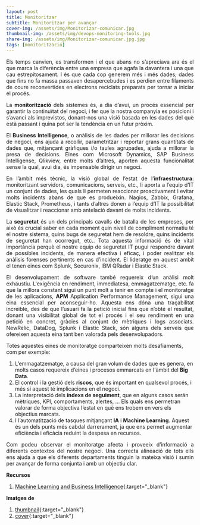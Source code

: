 ```yaml
---
layout: post
title: Monitoritzar
subtitle: Monitoritzar per avançar
cover-img: /assets/img/Monitorizar-comunicar.jpg
thumbnail-img: /assets/img/devops-monitoring-tools.jpg
share-img: /assets/img/Monitorizar-comunicar.jpg.jpg
tags: [monitorització]
---
```


<p align="justify">Els temps canvien, es transformen i el que abans no s’apreciava ara és el que marca la diferència entre una empresa que agafa la davantera i una que cau estrepitosament. I és que cada cop generem més i més dades; dades que fins no fa massa passaven desapercebudes i es perdien entre filaments de coure reconvertides en electrons reciclats preparats per tornar a iniciar el procés.</p>

<p align="justify">La <b>monitorització</b> dels sistemes és, a dia d’avui, un procés essencial per garantir la continuïtat del negoci, i fer que la nostra companyia es posicioni i s’avanci als imprevistos, donant-nos una visió basada en les dades del què està passant i quina pot ser la tendència en un futur pròxim.</p>

<p align="justify">El <b>Business Intelligence</b>, o anàlisis de les dades per millorar les decisions de negoci, ens ajuda a recollir, parametritzar i reportar grans quantitats de dades que, mitjançant gràfiques i/o taules agrupades, ajuda a millorar la presa de decisions. Eines com Microsoft Dynamics, SAP Business Intelligense, Qlikview, entre molts d’altres, aporten aquesta funcionalitat sense la qual, avui dia, és impensable dirigir un negoci.</p>

<p align="justify">En l’àmbit més tècnic, la visió global de l’estat de l’<b>infraestructura</b>: monitoritzant servidors, comunicacions, serveis, etc., li aporta a l’equip d’IT un conjunt de dades, les quals li permeten reaccionar proactivament i evitar molts incidents abans de que es produeixin. Nagios, Zabbix, Grafana, Elastic Stack, Prometheus, i tants d’altres donen a l’equip d’IT la possibilitat de visualitzar i reaccionar amb antelació davant de molts incidents.</p>

<p align="justify">La <b>seguretat</b> és un dels principals cavalls de batalla de les empreses, per això és crucial saber en cada moment quin nivell de compliment normatiu té el nostre sistema, quins bugs de seguretat hem de resoldre, quins incidents de seguretat han ocorregut, etc.. Tota aquesta informació és de vital importància perquè el nostre equip de seguretat IT pugui respondre davant de possibles incidents, de manera efectiva i eficaç, i poder realitzar els anàlisis forenses pertinents en cas d’incident. El lideratge en aquest ambit el tenen eines com Splunk, Securonix, IBM QRadar i Elastic Stack.</p>

<p align="justify">El desenvolupament de software també requereix d’un anàlisi molt exhaustiu. L'exigència en rendiment, immediatesa, emmagatzematge, etc. fa que la millora constant sigui un punt molt a tenir en compte i el monitoratge de les aplicacions, <b>APM</b> Application Performance Management, sigui una eina essencial per aconseguir-ho. Aquesta ens dóna una traçabilitat increible, des de que l’usuari fa la petició inicial fins que n’obté el resultat, donant una visibilitat global de tot el procés i el seu rendiment en una petició en concret, gràcies al conjunt de mètriques i logs associats. NewRelic, DataDog, Splunk i Elastic Stack, són alguns dels serveis que ofereixen aquesta eina tant ben valorada pels desenvolupadors.</p>

Totes aquestes eines de monitoratge comparteixen molts desafiaments, com per exemple:  
1. L’emmagatzematge, a causa del gran volum de dades que es genera, en molts casos requereix d’eines i procesos emmarcats en l'àmbit del **Big Data**.  
2. El control i la gestió dels **riscos**, que és important en qualsevol procés, i més si aquest té implicacions en el negoci.  
3. La interpretació dels **índexs de seguiment**, que en alguns casos serán mètriques, KPI, comportaments, alertes, … Els quals ens permetran valorar de forma objectiva l’estat en què ens trobem en vers els objectius marcats.  
4. I l’automatització de tasques mitjançant **IA** i **Machine Learning**. Aquest és un dels punts més cabdal darrerament, ja que ens permet augmentar eficiència i eficàcia reduint la despesa en recursos.

<p align="justify">Com podeu observar el monitoratge afecta i proveeix d’informació a diferents contextos del nostre negoci. Una correcta alineació de tots ells ens ajuda a que els diferents departaments tinguin la mateixa visió i sumin per avançar de forma conjunta i amb un objectiu clar.</p>

**Recursos**  
1. [Machine Learning and Business Intelligence](https://www.forbes.com/sites/forbestechcouncil/2019/10/30/12-impactful-ways-to-incorporate-machine-learning-into-business-intelligence/?sh=6879551f6194){:target="_blank"}

**Imatges de**  
1. [thumbnail](https://www.linkeit.com/blog/main-devops-monitoring-tools){:target="_blank"}  
2. [cover](https://www.acceso360.com/por-que-monitorizar-para-comunicar/){:target="_blank"}
